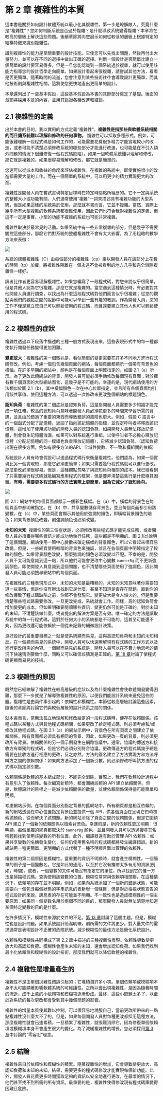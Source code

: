 # 第 2 章 複雜性的本質

這本書是關於如何設計軟體系統以最小化其複雜性。第一步是瞭解敵人。究竟什麼是“複雜性”？您如何判斷系統是否過於複雜？是什麼導致系統變得複雜？本章將在較高的層級上解決這些問題。後續章節將向您展示如何從較低的層級上根據特定的結構特徵來識別複雜性。

識別複雜性的能力是至關重要的設計技能。它使您可以先找出問題，然後再付出大量努力，並可以在不同的選擇中做出正確的選擇。判斷一個設計是否簡單比建立一個簡單的設計要容易得多，但是一旦您能認識到一個系統過於複雜，就可以使用該能力指導您的設計哲學走向簡單。如果設計看起來很複雜，請嘗試其他方法，看看是否更簡單。隨著時間的流逝，您會注意到某些技術往往會導致設計更簡單，而其他技術則與複雜性相關。這將使您更快地產出更簡單的設計。

本章還列出了一些基本假設，這些基本假設為本書的其餘部分奠定了基礎。後面的章節將採用本章的內容，並用其論證各種改進和結論。

## 2.1 複雜性的定義

出於本書的目的，我以實用的方式定義“複雜性”。**複雜性是指那些與軟體系統相關的而且讓系統難以理解和修改的任何事物。** 複雜性可以採取多種形式。例如，可能很難理解一段程式碼是如何工作的，可能需要花費很多精力才能實現較小的改進，或者可能不清楚必須修改系統的哪些部分才能進行改進，也可能是在不引入額外問題的情況下很難修復一個程式碼缺陷）。如果一個軟體系統難以理解和修改，那它就是複雜的。如果很容易理解和修改，那它就是簡單的。

您還可以從成本和收益的角度來評估複雜性。在複雜的系統中，即使實施很小的改進都需要大量的工作。而在一個簡單的系統中，可以用更少的精力實現更大的改進。

複雜性是開發人員在嘗試實現特定目標時在特定時間點所經歷的。它不一定與系統的整體大小或功能有關。人們通常使用“複雜”一詞來描述具有複雜功能的大型系統，但是如果這樣的系統易於使用，那麼就本書而言，它並不複雜。當然，實際上幾乎所有大型複雜的軟體系統都很難使用，因此它們也符合我對複雜性的定義，但這不一定是事實。小型的功能不複雜的系統也可能非常複雜。

複雜性取決於最常見的活動。如果系統中有一些非常複雜的部分，但是幾乎不需要觸控這些部分，那麼它們對系統的整體複雜性不會有太大影響。為了用粗略的數學方法來表徵：

![](../figures/00009.gif)

系統的總體複雜性（C）由每個部分的複雜性（cp）乘以開發人員在該部分上花費的時間（tp）加權。將複雜性隔離在一個永遠不會被看到的地方几乎和完全消除複雜性一樣好。

讀者比作者更容易理解複雜性。如果您編寫了一段程式碼，對您來說似乎很簡單，但是其他人認為它很複雜，那麼它就是複雜的。當您遇到這種情況時，有必要對其他開發人員進行調查，以找出為什麼這段程式碼對他們而言似乎很複雜；從您的觀點與他們的觀點之間的脫節中可能可以學到一些有趣的教訓。作為開發人員，您的工作不僅是建立您自己可以輕鬆使用的程式碼，而且還要建立其他人也可以輕鬆使用的程式碼。

## 2.2 複雜性的症狀

複雜性透過以下段落中描述的三種一般方式表現出來。這些表現形式中的每一種都使執行開發任務變得更加困難。

**變更放大**：複雜性的第一個徵兆是，看似簡單的變更需要在許多不同地方進行程式碼修改。例如，考慮一個包含幾個頁面的網站，每個頁面都顯示一個帶有背景色的橫幅。在許多早期的網站中，顏色是在每個頁面上明確指定的，如圖 2.1（a）所示。為了更改此類網站的背景，開發人員可能必須手動修改每個現有頁面；對於擁有數千個頁面的大型網站而言，這幾乎是不可能的。幸運的是，現代網站使用的方法類似於圖 2.1（b），其中橫幅顏色一次在中心位置指定，並且所有各個頁面均引用該共享值。使用這種方法，可以透過一次修改來更改整個網站的標題顏色。

**認知負荷**：複雜性的第二個症狀是認知負荷，這是指開發人員需要多少知識才能完成一項任務。較高的認知負荷意味著開發人員必須花更多的時間來學習所需的資訊，並且由於錯過了重要的東西而導致錯誤的風險也更大。例如，假設 C 語言中的一個函式分配了記憶體，返回了指向該記憶體的指標，並假定呼叫者將釋放該記憶體。這增加了使用該功能的開發人員的認知負荷。如果開發人員無法釋放記憶體，則會發生記憶體洩漏。如果可以對系統進行重組，以使呼叫者不必擔心釋放記憶體（分配記憶體的同一模組也負責釋放記憶體），它將減少認知負荷。（認知負荷出現在很多方面，例如有很多方法的API、全域性變數、不一致和模組間的依賴）

系統設計人員有時會假設可以透過程式碼行來衡量複雜性。他們認為，如果一個實現比另一個實現短，那麼它必須更簡單；如果只需要幾行程式碼就可以進行更改，那麼更改必須很容易。但是，這種觀點忽略了與認知負荷相關的成本。我已經看到了只需要幾行程式碼就能編寫應用程式的框架，但是要弄清楚這些行是什麼極其困難。**有時，需要更多程式碼行的方法實際上更簡單，因為它減少了認知負荷。**

![](../figures/00010.jpeg)

圖 2.1：網站中的每個頁面都顯示一個彩色橫幅。在（a）中，橫幅的背景色在每個頁面中都明確指定。在（b）中，共享變數儲存背景色，並且每個頁面都引用該變數。在（c）中，某些頁面會顯示其他用於強調的顏色，即橫幅背景顏色的暗色；如果背景顏色改變，則強調顏色也必須改變。

**未知的未知**: 複雜性的第三個症狀是，必須修改哪些程式碼才能完成任務，或者開發人員必須獲得哪些資訊才能成功地執行任務，這些都是不明顯的。圖 2.1(c)說明了這個問題。網站使用一箇中心變數來確定橫幅的背景顏色，所以它看起來很容易改變。但是，一些網頁使用較暗的背景色來強調，並且在各個頁面中明確指定了較暗的顏色。如果背景顏色改變，那麼強調的顏色必須改變以匹配。不幸的是，開發人員不太可能意識到這一點，所以他們可能會更改中心變數 `bannerBg` 而不更新強調顏色。即使開發人員意識到這個問題，也不清楚哪些頁面使用了強調色，因此開發人員可能必須搜尋網站中的每個頁面。

在複雜性的三種表現形式中，未知的未知是最糟糕的。未知的未知意味著你需要知道一些事情，但是你沒有辦法找到它是什麼，甚至不知道是否存在問題。直到你的修改導致了程式碼缺陷之前，你都不會發現它。變更放大是令人惱火的，但是隻要清楚哪些程式碼需要修改，一旦更改完成，系統就會工作。同樣，高的認知負荷會增加變更的成本，但如果明確要閱讀哪些資訊，變更仍然可能是正確的。對於未知的未知，不清楚該做什麼，或者提出的解決方案是否有效。唯一確定的方法是讀取系統中的每一行程式碼，這對於任何大小的系統都是不可能的。這甚至可能還不夠，因為更改還可能依賴於一個從未記錄的細微設計決策。

良好設計的最重要目標之一就是使系統顯而易見。這與高認知負荷和未知的未知相反。在一個顯而易見的系統中，開發人員可以快速瞭解現有程式碼的工作方式以及進行更改所需的內容。一個顯而易見的系統是，開發人員可以在不費力地思考的情況下快速猜測要做什麼，同時又可以確信該猜測是正確的。[第 18 章](ch18.md)討論了使程式碼更顯而易見的技術。

## 2.3 複雜性的原因

既然您已經瞭解了複雜性在較高層級的症狀以及為什麼複雜性會使軟體開發變得困難，那麼下一步就是了解導致複雜性的原因，以便我們能設計系統來避免這些問題。複雜性是由兩件事引起的：依賴性和模糊性。本節從較高層級討論這些因素。隨後的章節將討論它們與較低層級的設計決策之間的關係。

就本書而言，當無法孤立地理解和修改給定的一段程式碼時，便存在依賴關係。該程式碼以某種方式與其他程式碼相關，如果更改了給定程式碼，則必須考慮和/或修改其他程式碼。在圖 2.1（a）的網站示例中，背景色在所有頁面之間建立了依賴關係。所有頁面都必須具有相同的背景，因此，如果更改一頁的背景，則必須更改所有背景。依賴關係的另一個示例發生在網路協議中。通常，協議的傳送方和接收方有單獨的程式碼，但是它們必須分別符合協議。更改傳送方的程式碼幾乎總是需要在接收方進行相應的更改，反之亦然。方法的簽名建立了方法實現方和方法呼叫方之間的依賴關係：如果向方法添加了一個新引數，則必須修改呼叫該方法的程式碼以指定該引數。

依賴關係是軟體的基本組成部分，不能完全消除。實際上，我們在軟體設計過程中有意引入了依賴性。每次編寫新類時，都會圍繞該類的 API 建立依賴關係。但是，軟體設計的目標之一是減少依賴關係的數量，並使依賴關係保持儘可能簡單和明顯。

考慮網站示例。在每個頁面分別指定背景的舊網站中，所有網頁都是相互依賴的。新的網站透過在中心位置指定背景色並提供一個 API，供各個頁面在呈現它們時檢索該顏色，從而解決了該問題。新的網站消除了頁面之間的依賴關係，但是它圍繞 API 建立了一個新的依賴關係以檢索背景色。幸運的是，新的依賴性更加明顯：很明顯，每個單獨的網頁都取決於 `bannerBg` 顏色，並且開發人員可以透過搜尋其名稱輕鬆找到使用該變數的所有位置。此外，編譯器還有助於管理 API 依賴性：如果共享變數的名稱發生變化，任何仍使用舊名稱的程式碼都將發生編譯錯誤。新的網站用一種更簡單、更明顯的方式代替了一種不明顯且難以管理的依賴性。

複雜性的第二個原因是模糊性。當重要的資訊不明顯時，就會產生模糊性。一個簡單的例子是一個變數名，它是如此的通用，以至於它沒有攜帶太多有用的資訊(例如，時間)。或者，一個變數的文件可能沒有指定它的單位，所以找到它的惟一方法是掃描程式碼，查詢使用該變數的位置。模糊性常常與依賴項相關聯，在這種情況下，依賴項的存在並不明顯。例如，如果向系統添加了一個新的錯誤狀態，可能需要向一個包含每個狀態的字串訊息的表新增一個條目，但是對於檢視狀態宣告的程式設計師來說，訊息表的存在可能並不明顯。不一致性也是造成模糊性的一個主要原因：如果同一個變數名用於兩個不同的目的，那麼開發人員就無法清楚地知道某個特定變數的目的是什麼。

在許多情況下，模糊性來源於文件的不足。[第 13 章](ch13.md)討論了這個主題。但是，模糊性也是設計問題。如果系統設計簡潔明瞭，則所需的文件將更少。對大量文件的需求通常是表明設計不正確的危險訊號。減少模糊性的最佳方法是簡化系統設計。

依賴性和模糊性共同構成了第 2.2 節中描述的三種複雜性表現。依賴性導致變更放大和高認知負荷。模糊性會產生未知的未知，還會增加認知負荷。如果我們找到最小化依賴性和模糊性的設計技術，那麼我們就可以降低軟體的複雜性。

## 2.4 複雜性是增量產生的

複雜性不是由單個災難性錯誤引起的；它堆積自許多小塊。單個依賴項或模糊項本身不太可能顯著影響軟體系統的可維護性。之所以會出現複雜性，是因為隨著時間的流逝，成千上萬的小依賴項和模糊項逐漸形成。最終，這些小問題太多了，以至於對系統的每次更改都會受到其中幾個問題的影響。

複雜性的增量本質使其難以控制。可以很容易地說服自己，當前更改所帶來的一點點複雜性沒什麼大不了的。但是，如果每個開發人員對每種更改都採用這種方法，那麼複雜性就會迅速累積。一旦積累了複雜性，就很難消除它，因為修復單個依賴項或模糊項本身不會產生很大的變化。為了減緩複雜性的增長，您必須採用[第 3 章](ch03.md)中討論的“零容忍”理念。

## 2.5 結論

複雜性來自於依賴性和模糊性的積累。隨著複雜性的增加，它會導致變更放大、高認知負荷和未知的未知。結果，需要更多的程式碼修改才能實現每個新功能。此外，開發人員花費更多時間獲取足夠的資訊以安全地進行更改，在最壞的情況下，他們甚至找不到所需的所有資訊。最重要的是，複雜性使得修改現有程式碼庫變得困難且危險。